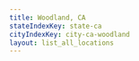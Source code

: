 ```yaml
---
title: Woodland, CA
stateIndexKey: state-ca
cityIndexKey: city-ca-woodland
layout: list_all_locations
---
```

